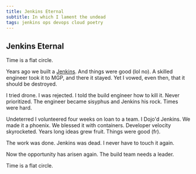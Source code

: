 ```yaml
---
title: Jenkins Eternal
subtitle: In which I lament the undead
tags: jenkins ops devops cloud poetry
---
```


## Jenkins Eternal

Time is a flat circle. 

Years ago we built a [Jenkins](https://www.jenkins.io/). And things were good (lol no). A skilled engineer took it to MGP, and there it stayed. Yet I vowed, even then, that it should be destroyed.

I tried drone. I was rejected. I told the build engineer how to kill it. Never prioritized. The engineer became sisyphus and Jenkins his rock. Times were hard.

Undeterred I volunteered four weeks on loan to a team. I Dojo'd Jenkins. We made it a phoenix. We blessed it with containers. Developer velocity skyrocketed. Years long ideas grew fruit. Things were good (fr).

The work was done. Jenkins was dead. I never have to touch it again. 

Now the opportunity has arisen again. The build team needs a leader.

Time is a flat circle.
